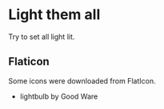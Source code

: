 # Light them all

Try to set all light lit.

## Flaticon

Some icons were downloaded from FlatIcon.

* lightbulb by Good Ware